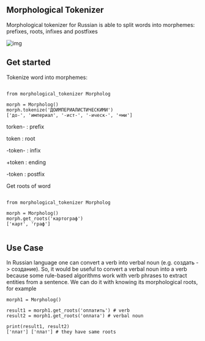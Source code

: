 ## Morphological Tokenizer

Morphological tokenizer for Russian is able to split words into morphemes: prefixes, roots, infixes and postfixes 

![img](https://sun4-16.userapi.com/NGih2EKrWiPGqxnM2UvrBHrqgK2RcifpL_ADxw/GsPww6CXevs.jpg)

## Get started


Tokenize word into morphemes:


```

from morphological_tokenizer Morpholog

morph = Morpholog()
morph.tokenize('ДОИМПЕРИАЛИСТИЧЕСКИМИ')
['до-', 'империал', '-ист-', '-ическ-', '+ми']

```

torken- : prefix

token : root

-token- : infix

+token : ending

-token : postfix


Get roots of word

```

from morphological_tokenizer Morpholog

morph = Morpholog()
morph.get_roots('картограф')
['карт', 'граф']


```

## Use Case

In Russian language one can convert a verb into verbal noun (e.g. создать -> создание). So, it would be useful to 
convert a verbal noun into a verb because some rule-based algorithms work with verb phrases to extract entities from 
a sentence. We can do it with knowing its morphological roots, for example

```
morph1 = Morpholog()

result1 = morph1.get_roots('оплатить') # verb
result2 = morph1.get_roots('оплата') # verbal noun

print(result1, result2)
['плат'] ['плат'] # they have same roots

```
